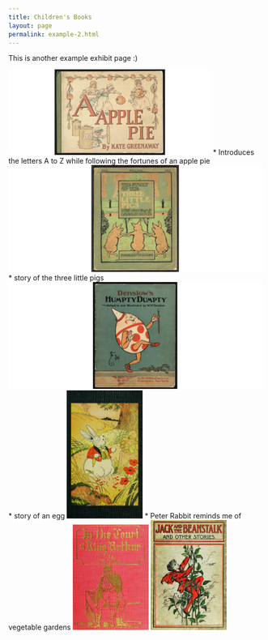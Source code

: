 ```yaml
---
title: Children's Books
layout: page
permalink: example-2.html
---
```


This is another example exhibit page :)

<img src="assets\pics\apple.png" alt="A is for Apple picture" width="400px"/>
* Introduces the letters A to Z while following the fortunes of an apple pie

<img src="assets\pics\pigs.png" alt="Three little pigs" width="500px" align:left/>
* story of the three little pigs

<img src="assets\pics\humpty.png" alt="Humpty Dumpty sat on a wall" width="500px" position="center"/>
* story of an egg

<img src="assets\pics\peter.jpg" alt="Peter Rabbit" width="150px"/>
* Peter Rabbit reminds me of vegetable gardens

<img src="assets\pics\arthur.jpg" alt="King Aurthor" width="150px"/>

<img src="assets\pics\jack.jpg" alt="Jack and the beanstalk" width="150px"/>
